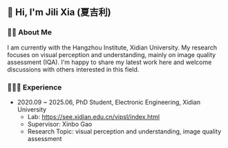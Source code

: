 ## 👋 Hi, I'm Jili Xia (夏吉利)

### 🤞🏻 About Me

I am currently with the Hangzhou Institute, Xidian University. My research focuses on visual perception and understanding, mainly on image quality assessment (IQA). I'm happy to share my latest work here and welcome discussions with others interested in this field.

### 👩🏻‍🎓 Experience

- 2020.09 ~ 2025.06, PhD Student, Electronic Engineering, Xidian University
  - Lab: https://see.xidian.edu.cn/vipsl/index.html
  - Supervisor: Xinbo Gao
  - Research Topic: visual perception and understanding, image quality assessment

<!--
**Shavanti/Shavanti** is a ✨ _special_ ✨ repository because its `README.md` (this file) appears on your GitHub profile.
- 
